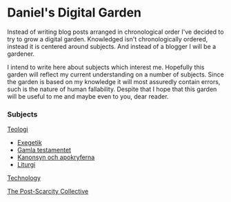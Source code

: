 # Daniel's Digital Garden

Instead of writing blog posts arranged in chronological order I've decided to try to grow a digital garden. Knowledged isn't chronologically ordered, instead it is centered around subjects. And instead of a blogger I will be a gardener.

I intend to write here about subjects which interest me. Hopefully this garden will reflect my current understanding on a number of subjects. Since the garden is based on my knowledge it will most assuredly contain errors, such is the nature of human fallability. Despite that I hope that this garden will be useful to me and maybe even to you, dear reader.

### Subjects

[Teologi](/garden/teologi/)

- [Exegetik](/garden/teologi/exegetik/)
- [Gamla testamentet](/garden/teologi/gamla-testamentet/)
- [Kanonsyn och apokryferna](/garden/teologi/apokryferna/)
- [Liturgi](/garden/teologi/liturgi/)

[Technology](/garden/technology/)

[The Post-Scarcity Collective](/garden/post-scarcity/)

